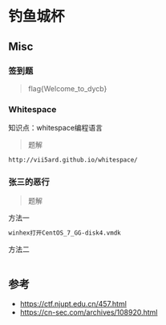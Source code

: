 # 钓鱼城杯

## Misc

### 签到题

> flag{Welcome_to_dycb}

### Whitespace

知识点：whitespace编程语言

> 题解

```bash
http://vii5ard.github.io/whitespace/
```

### 张三的恶行

> 题解

方法一

```bash
winhex打开CentOS_7_GG-disk4.vmdk
```

方法二

```bash
```

## 参考

- https://ctf.njupt.edu.cn/457.html
- https://cn-sec.com/archives/108920.html